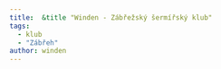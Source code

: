 ```yaml
---
title:  &title "Winden - Zábřežský šermířský klub"
tags:
  - klub
  - "Zábřeh"
author: winden
---
```

